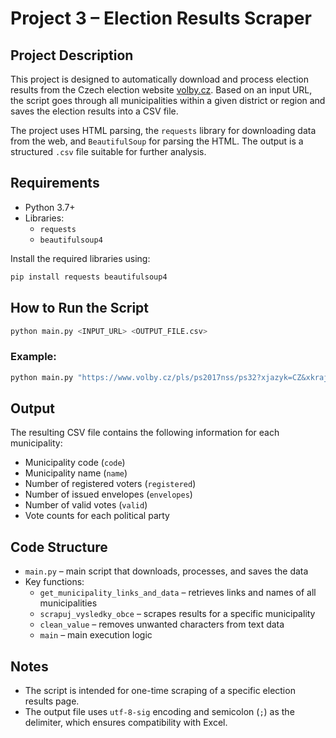 # Project 3 – Election Results Scraper

## Project Description

This project is designed to automatically download and process election results from the Czech election website [volby.cz](https://volby.cz/). Based on an input URL, the script goes through all municipalities within a given district or region and saves the election results into a CSV file.

The project uses HTML parsing, the `requests` library for downloading data from the web, and `BeautifulSoup` for parsing the HTML. The output is a structured `.csv` file suitable for further analysis.

## Requirements

- Python 3.7+
- Libraries:
  - `requests`
  - `beautifulsoup4`

Install the required libraries using:

```bash
pip install requests beautifulsoup4
```

## How to Run the Script

```bash
python main.py <INPUT_URL> <OUTPUT_FILE.csv>
```

### Example:

```bash
python main.py "https://www.volby.cz/pls/ps2017nss/ps32?xjazyk=CZ&xkraj=1&xnumnuts=1100" vysledky_praha.csv
```

## Output

The resulting CSV file contains the following information for each municipality:

- Municipality code (`code`)
- Municipality name (`name`)
- Number of registered voters (`registered`)
- Number of issued envelopes (`envelopes`)
- Number of valid votes (`valid`)
- Vote counts for each political party

## Code Structure

- `main.py` – main script that downloads, processes, and saves the data
- Key functions:
  - `get_municipality_links_and_data` – retrieves links and names of all municipalities
  - `scrapuj_vysledky_obce` – scrapes results for a specific municipality
  - `clean_value` – removes unwanted characters from text data
  - `main` – main execution logic

## Notes

- The script is intended for one-time scraping of a specific election results page.
- The output file uses `utf-8-sig` encoding and semicolon (`;`) as the delimiter, which ensures compatibility with Excel.
